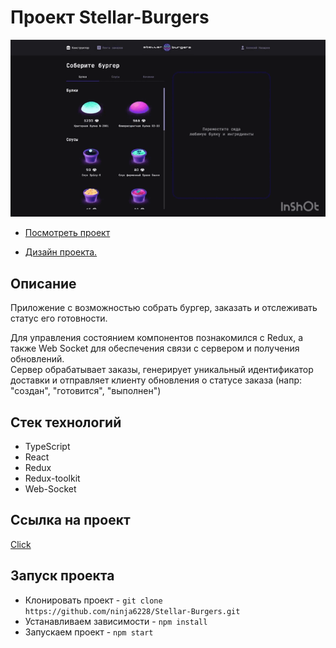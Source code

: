 # Проект Stellar-Burgers
<img src="./src/images/burger-gif.gif">

* [Посмотреть проект](https://ninja6228.github.io/Stellar-Burgers/)

* [Дизайн проекта.](https://www.figma.com/file/ocw9a6hNGeAejl4F3G9fp8/React-_-%D0%9F%D1%80%D0%BE%D0%B5%D0%BA%D1%82%D0%BD%D1%8B%D0%B5-%D0%B7%D0%B0%D0%B4%D0%B0%D1%87%D0%B8-(3-%D0%BC%D0%B5%D1%81%D1%8F%D1%86%D0%B0)_external_link?type=design&node-id=849-1002&mode=design&t=4X050q1dDNskz2jV-0)

## Описание
Приложение с возможностью собрать бургер, заказать и отслеживать статус его готовности.

 Для управления состоянием компонентов познакомился с Redux, а также Web Socket для обеспечения связи с сервером и получения обновлений.
 <br>Сервер обрабатывает заказы, генерирует уникальный идентификатор доставки и отправляет клиенту обновления о статусе заказа (напр: "создан", "готовится", "выполнен")

## Стек технологий
* TypeScript
* React
* Redux
* Redux-toolkit
* Web-Socket

## Ссылка на проект
[Click](https://ninja6228.github.io/Stellar-Burgers/)

## Запуск проекта
* Клонировать проект - `git clone https://github.com/ninja6228/Stellar-Burgers.git`
* Устанавливаем зависимости - `npm install`
* Запускаем проект - `npm start`

